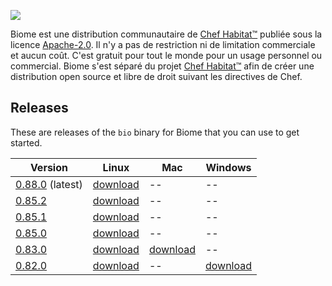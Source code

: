 ![](/images/biome-logo-02.svg)

Biome est une distribution communautaire de [Chef Habitat&trade;][habitat] publiée sous la licence [Apache-2.0][apache-2.0].  Il n'y a pas de restriction ni de limitation commerciale et aucun coût.  C'est gratuit pour tout le monde pour un usage personnel ou commercial.  Biome s'est séparé du projet [Chef Habitat&trade;][habitat] afin de créer une distribution open source et libre de droit suivant les directives de Chef.

## Releases

These are releases of the `bio` binary for Biome that you can use to get started.

| Version | Linux | Mac | Windows |
| --- | --- | --- | --- |
| [0.88.0][bio-0.88.0] (latest) | [download][bio-0.88.0-linux] | -- | -- |
| [0.85.2][bio-0.85.2] | [download][bio-0.85.2-linux] | -- | -- |
| [0.85.1][bio-0.85.1] | [download][bio-0.85.1-linux] | -- | -- |
| [0.85.0][bio-0.85.0] | [download][bio-0.85.0-linux] | -- | -- |
| [0.83.0][bio-0.83.0] | [download][bio-0.83.0-linux] | [download][bio-0.83.0-mac] | -- |
| [0.82.0][bio-0.82.0] | [download][bio-0.82.0-linux] | -- | [download][bio-0.82.0-windows] |

[bio-0.88.0]: https://github.com/biome-sh/biome/releases/tag/bio-0.88.0
[bio-0.88.0-linux]: https://github.com/biome-sh/biome/releases/download/bio-0.88.0/bio
[bio-0.85.2]: https://github.com/biome-sh/biome/releases/tag/bio-0.85.2
[bio-0.85.2-linux]: https://github.com/biome-sh/biome/releases/download/bio-0.85.2/bio
[bio-0.85.1]: https://github.com/biome-sh/biome/releases/tag/bio-0.85.1
[bio-0.85.1-linux]: https://github.com/biome-sh/biome/releases/download/bio-0.85.1/bio
[bio-0.85.0]: https://github.com/biome-sh/biome/releases/tag/bio-0.85.0
[bio-0.85.0-linux]: https://github.com/biome-sh/biome/releases/download/bio-0.85.0/bio
[bio-0.83.0]: https://github.com/biome-sh/biome/releases/tag/bio-0.83.0
[bio-0.83.0-linux]: https://github.com/biome-sh/biome/releases/download/bio-0.83.0/bio-0.83.0-x86_64-linux
[bio-0.83.0-mac]: https://github.com/biome-sh/biome/releases/download/bio-0.83.0/bio-0.83.0-x86_64-darwin
[bio-0.82.0]: https://github.com/biome-sh/biome/releases/tag/bio-0.82.0
[bio-0.82.0-linux]: https://github.com/biome-sh/biome/releases/download/bio-0.82.0/bio
[bio-0.82.0-windows]: https://github.com/biome-sh/biome/releases/download/0.82.0/bio-0.82.0-windows.zip

[habitat]: https://www.habitat.sh
[apache-2.0]: https://spdx.org/licenses/Apache-2.0.html